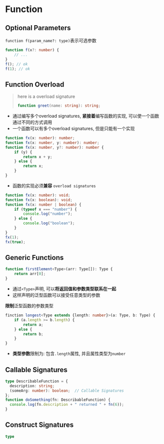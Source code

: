 # Function

## Optional Parameters

`function f(param_name?: type)`表示可选参数

```ts
function f(x?: number) {
    // ...
}
f(); // ok
f(1); // ok
```

## Function Overload

> here is a overload signature
> ```ts
> function greet(name: string): string;
> ```

- 通过编写多个overload signatures, **紧接着**编写函数的实现, 可以使一个函数通过不同的方式调用
- 一个函数可以有多个overload signatures, 但是只能有一个实现

```ts
function fx(x: number): number;
function fx(x: number, y: number): number;
function fx(x: number, y?: number): number {
    if (y) {
        return x + y;
    } else {
        return x;
    }
}
```

- 函数的实现必须**兼容** `overload signatures`

```ts
function fx(x: number): void;
function fx(x: boolean): void;
function fx(x: number | boolean) {
    if (typeof x === "number") {
        console.log("number");
    } else {
        console.log("boolean");
    }
}
fx(1);
fx(true);
```

## Generic Functions

```ts
function firstElement<Type>(arr: Type[]): Type {
    return arr[0];
}
```

- 通过`<Type>`声明, 可以**将返回值和参数类型联系在一起**
- 这样声明的泛型函数可以接受任意类型的参数

**限制**泛型函数的参数类型

```ts
finction longest<Type extends {length: number}>(a: Type, b: Type) {
    if (a.length >= b.length) {
        return a;
    } else {
        return b;
    }
}
```
- **类型参数**限制为: 包含`.length`属性, 并且属性类型为`number`

## Callable Signatures


```ts
type DescribableFunction = {
  description: string;
  (someArg: number): boolean;  // Callable Signatures
};
function doSomething(fn: DescribableFunction) {
  console.log(fn.description + " returned " + fn(6));
}
```

## Construct Signatures

```ts
type
```